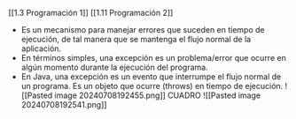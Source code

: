 [[1.3 Programación 1]]
[[1.11 Programación 2]]

- Es un mecanismo para manejar errores que suceden en tiempo de ejecución, de tal manera que se mantenga el flujo normal de la aplicación. 
- En términos simples, una excepción es un problema/error que ocurre en algún momento durante la ejecución del programa.
- En Java, una excepción es un evento que interrumpe el flujo normal de un programa. Es un objeto que ocurre (throws) en tiempo de ejecución.
![[Pasted image 20240708192455.png]]
CUADRO 
![[Pasted image 20240708192541.png]]